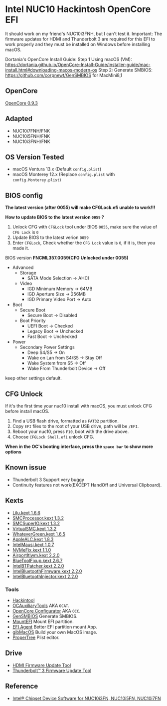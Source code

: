 
# Intel NUC10 Hackintosh OpenCore EFI

It should work on my friend's NUC10i3FNH, but I can't test it.
Important: The firmware updates for HDMI and Thunderbolt 3 are required for this EFI to work properly and they must be installed on Windows before installing macOS.

Dortania's OpenCore Install Guide:
Step 1 Using macOS (VM): <https://dortania.github.io/OpenCore-Install-Guide/installer-guide/mac-install.html#downloading-macos-modern-os>
Step 2: Generate SMBIOS: <https://github.com/corpnewt/GenSMBIOS> for MacMini8,1

## OpenCore

[OpenCore 0.9.3](https://github.com/acidanthera/OpenCorePkg)

## Adapted

- NUC10i7FNH/FNK
- NUC10i5FNH/FNK
- NUC10i3FNH/FNK

## OS Version Tested

- macOS Ventura 13.x (Default `config.plist`)
- macOS Monterey 12.x (Replace `config.plist` with `config.Monterey.plist`)

## BIOS config

**The latest version (after 0055) will make CFGLock.efi unable to work!!!**

**How to update BIOS to the latest version `0059` ?**

1. Unlock CFG with `CFGLock` tool under BIOS `0055`, make sure the value of `CFG Lock` is `0`
2. Update BIOS to the latest verion `0059`
3. Enter `CFGLock`, Check whether the `CFG Lock` value is `0`, if it is, then you made it.

BIOS version **FNCML357.0059(CFG Unlocked under 0055)**

- Advanced
  - Storage
    - SATA Mode Selection -> AHCI
  - Video
    - IGD Minimum Memory -> 64MB
    - IGD Aperture Size -> 256MB
    - IGD Primary Video Port -> Auto
- Boot
  - Secure Boot
    - Secure Boot -> Disabled
  - Boot Priority
    - UEFI Boot -> Checked
    - Legacy Boot -> Unchecked
    - Fast Boot -> Unchecked
- Power
  - Secondary Power Settings
    - Deep S4/S5 -> On
    - Wake on Lan from S4/S5 -> Stay Off
    - Wake System from S5 -> Off
    - Wake From Thunderbolt Device -> Off

keep other settings default.

## CFG Unlock

If it's the first time your nuc10 install with macOS, you must unlock CFG before install macOS.

1. Find a USB flash drive, formatted as `FAT32` partition.
2. Copy `EFI` files to the root of your USB drive, path will be `/EFI`.
3. Reboot your nuc10, press `F10`, boot with the drive above.
4. Choose `CFGLock Shell.efi` unlock CFG.

**When in the OC's booting interface, press the `space bar` to show more options**

## Known issue

- Thunderbolt 3 Support very buggy
- Continuity features not work(EXCEPT HandOff and Universal Clipboard).

## Kexts

- [Lilu.kext 1.6.6](https://github.com/acidanthera/Lilu)
- [SMCProcessor.kext 1.3.2](https://github.com/acidanthera/VirtualSMC)
- [SMCSuperIO.kext 1.3.2](https://github.com/acidanthera/VirtualSMC)
- [VirtualSMC.kext 1.3.2](https://github.com/acidanthera/VirtualSMC)
- [WhateverGreen.kext 1.6.5](https://github.com/acidanthera/WhateverGreen)
- [AppleALC.kext 1.8.3](https://github.com/acidanthera/AppleALC)
- [IntelMausi.kext 1.0.7](https://github.com/acidanthera/IntelMausi)
- [NVMeFix.kext 1.1.0](https://github.com/acidanthera/NVMeFix)
- [AirportItlwm.kext 2.2.0](https://github.com/OpenIntelWireless/itlwm)
- [BlueToolFixup.kext 2.6.7](https://github.com/acidanthera/BrcmPatchRAM)
- [IntelBTPatcher.kext 2.2.0](https://github.com/OpenIntelWireless/IntelBluetoothFirmware)
- [IntelBluetoothFirmware.kext 2.2.0](https://github.com/OpenIntelWireless/IntelBluetoothFirmware)
- [IntelBluetoothInjector.kext 2.2.0](https://github.com/OpenIntelWireless/IntelBluetoothFirmware)

### Tools

- [Hackintool](https://github.com/headkaze/Hackintool)
- [OCAuxiliaryTools](https://github.com/ic005k/OCAuxiliaryTools) AKA `OCAT`.
- [OpenCore Configurator](https://mackie100projects.altervista.org/opencore-configurator/) AKA `OCC`.
- [GenSMBIOS](https://github.com/corpnewt/GenSMBIOS) Generate SMBIOS.
- [MountEFI](https://github.com/corpnewt/MountEFI) Mount EFI partition.
- [EFI Agent](https://github.com/headkaze/EFI-Agent) Better EFI partition mount App.
- [gibMacOS](https://github.com/corpnewt/gibMacOS) Build your own MacOS image.
- [ProperTree](https://github.com/corpnewt/ProperTree) Plist editor.

## Drive

- [HDMI Firmware Update Tool](https://www.intel.com/content/www/us/en/download/19639/intel-hdmi-firmware-update-tool-for-intel-nuc10i3fn-nuc10i5fn-nuc10i7fn-products.html)
- [Thunderbolt™ 3 Firmware Update Tool](https://www.intel.com/content/www/us/en/download/19794/thunderbolt-3-firmware-update-tool-for-nuc10ixfn.html)

## Reference

- [Intel® Chipset Device Software for NUC10i3FN, NUC10i5FN, NUC10i7FN](https://downloadcenter.intel.com/download/29929/Intel-Chipset-Device-Software-for-NUC10i3FN-NUC10i5FN-NUC10i7FN)
